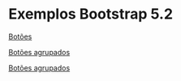 # Exemplos Bootstrap 5.2
 
[Botões](https://luisrguerra.github.io/exemplos-bootstrap-5.2/botoes/botoes.html)

[Botões agrupados](https://luisrguerra.github.io/exemplos-bootstrap-5.2/botoes/botoes-agrupados.html)

[Botões agrupados](https://luisrguerra.github.io/exemplos-bootstrap-5.2/janela/janela-flutuante.html)

